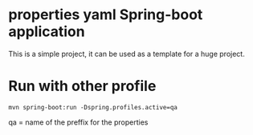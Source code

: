 # properties yaml Spring-boot application

This is a simple project, it can be used as a template for a huge project.


Run with other profile
======================
```
mvn spring-boot:run -Dspring.profiles.active=qa
```
qa = name of the preffix for the properties